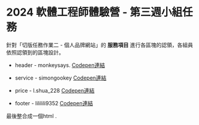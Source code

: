 # 2024 軟體工程師體驗營 - 第三週小組任務

針對「切版任務作業二 - 個人品牌網站」的 **服務項目** 進行各區塊的認領，各組員依照認領到的區塊設計。

- header - monkeysays.
[Codepen連結](https://codepen.io/aqboistn-the-bold/pen/xxNVYvZ)

- service - simongookey
[Codepen連結](https://codepen.io/gookey/pen/RwmaaNr)

- price - l.shua_228
[Codepen連結](https://codepen.io/Shan-Hua-Lin-LIN-HUA/pen/ZENQmzE)

- footer - lililili9352
[Codepen連結](https://codepen.io/jungang0414/pen/qBGbMpg?editors=1100)


最後整合成一個html .
